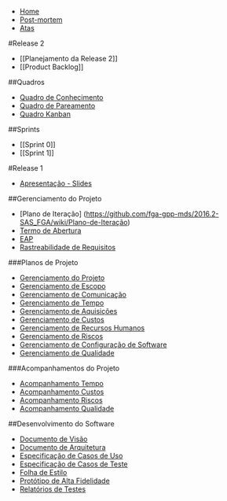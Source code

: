 
* [Home](https://github.com/fga-gpp-mds/2016.2-Time05-SalasFGA/wiki/)
* [Post-mortem](https://github.com/fga-gpp-mds/2016.2-SAS_FGA/wiki/Post-mortem)
* [Atas](https://github.com/fga-gpp-mds/2016.2-Time05/wiki/Atas)

#Release 2

* [[Planejamento da Release 2]]
* [[Product Backlog]]

##Quadros
* [Quadro de Conhecimento](https://docs.google.com/spreadsheets/d/1F6owE9vjbheg1eFGMvJIqnrYb6v9S7QDM6XBp4cBl7g/edit?usp=sharing)
* [Quadro de Pareamento](https://docs.google.com/spreadsheets/d/1_JaTpa9fCS5hy70vBUKEcrpnvHd9tTY2Jd6FZXd7U30/edit?usp=sharing)
* [Quadro Kanban](https://github.com/fga-gpp-mds/2016.2-SAS_FGA/projects/1)

##Sprints
* [[Sprint 0]]
* [[Sprint 1]]

#Release 1

* [Apresentação - Slides](https://docs.google.com/presentation/d/1VB8HvviuJHKFm04ddaX3kKZ-KyEOAC034PTk3kYgRCo/edit?usp=sharing)

##Gerenciamento do Projeto
* [Plano de Iteração] (https://github.com/fga-gpp-mds/2016.2-SAS_FGA/wiki/Plano-de-Iteração)
* [Termo de Abertura](https://github.com/fga-gpp-mds/2016.2-Time05/wiki/Termo-de-Abertura)
* [EAP](https://github.com/fga-gpp-mds/2016.2-Time05/wiki/EAP)
* [Rastreabilidade de Requisitos](https://github.com/fga-gpp-mds/2016.2-SAS_FGA/wiki/Rastreabilidade-de-Requisitos)

###Planos de Projeto
* [Gerenciamento do Projeto](https://github.com/fga-gpp-mds/2016.2-SAS_FGA/wiki/Gerenciamento-de-Projeto)
* [Gerenciamento de Escopo](https://github.com/fga-gpp-mds/2016.2-Time05/wiki/Gerenciamento-de-Escopo)
* [Gerenciamento de Comunicação](https://github.com/fga-gpp-mds/2016.2-Time05/wiki/Gerenciamento-de-Comunicação)
* [Gerenciamento de Tempo](https://github.com/fga-gpp-mds/2016.2-Time05/wiki/Gerenciamento-de-Tempo)
* [Gerenciamento de Aquisições](https://github.com/fga-gpp-mds/2016.2-Time05/wiki/Gerenciamento-de-Aquisições)
* [Gerenciamento de Custos](https://github.com/fga-gpp-mds/2016.2-Time05/wiki/Gerenciamento-de-Custos)
* [Gerenciamento de Recursos Humanos](https://github.com/fga-gpp-mds/2016.2-Time05/wiki/Gerenciamento-de-Recursos-Humanos)
* [Gerenciamento de Riscos](https://github.com/fga-gpp-mds/2016.2-Time05/wiki/Gerenciamento-de-Riscos)
* [Gerenciamento de Configuração de Software](https://github.com/fga-gpp-mds/2016.2-SAS_FGA/wiki/Plano-de-Ger%C3%AAncia-de-Configura%C3%A7%C3%A3o-de-Software)
* [Gerenciamento de Qualidade](https://github.com/fga-gpp-mds/2016.2-Time05/wiki/Gerenciamento-de-Qualidade)

###Acompanhamentos do Projeto
* [Acompanhamento Tempo](https://github.com/fga-gpp-mds/2016.2-SAS_FGA/wiki/Acompanhamento-do-Tempo)
* [Acompanhamento Custos](https://github.com/fga-gpp-mds/2016.2-SAS_FGA/wiki/Acompanhamento-dos-Custos)
* [Acompanhamento Riscos](https://github.com/fga-gpp-mds/2016.2-SAS_FGA/wiki/Acompanhamento-dos-Riscos)
* [Acompanhamento Qualidade](https://github.com/fga-gpp-mds/2016.2-SAS_FGA/wiki/Acompanhamento-Métricas-de-Qualidade)

##Desenvolvimento do Software
* [Documento de Visão](https://github.com/fga-gpp-mds/2016.2-Time05/wiki/Documento-de-Visão)
* [Documento de Arquitetura](https://github.com/fga-gpp-mds/2016.2-Time05/wiki/Documento-de-Arquitetura)
* [Especificação de Casos de Uso](https://github.com/fga-gpp-mds/2016.2-Time05/wiki/Especificação-de-Casos-de-Uso)
* [Especificação de Casos de Teste](https://github.com/fga-gpp-mds/2016.2-Time05/wiki/Especificação-de-Casos-de-Teste)
* [Folha de Estilo](https://github.com/fga-gpp-mds/2016.2-Time05/wiki/Folha-de-Estilo)
* [Protótipo de Alta Fidelidade](https://github.com/fga-gpp-mds/2016.2-SAS_FGA/wiki/Prot%C3%B3tipo-de-Alta-Fidelidade)
* [Relatórios de Testes](https://github.com/fga-gpp-mds/2016.2-SAS_FGA/wiki/Relat%C3%B3rio-de-Testes)